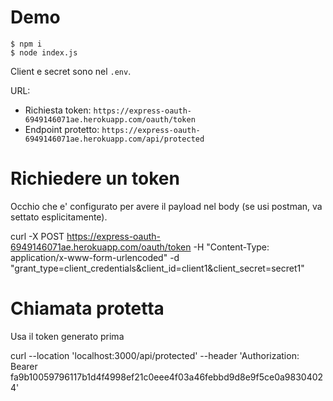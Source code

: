 # Demo

```
$ npm i
$ node index.js
```

Client e secret sono nel `.env`.

URL:

- Richiesta token: `https://express-oauth-6949146071ae.herokuapp.com/oauth/token`
- Endpoint protetto: `https://express-oauth-6949146071ae.herokuapp.com/api/protected`

# Richiedere un token

Occhio che e' configurato per avere il payload nel body (se usi postman, va settato esplicitamente).

curl -X POST https://express-oauth-6949146071ae.herokuapp.com/oauth/token -H "Content-Type: application/x-www-form-urlencoded" -d "grant_type=client_credentials&client_id=client1&client_secret=secret1"

# Chiamata protetta

Usa il token generato prima

curl --location 'localhost:3000/api/protected' --header 'Authorization: Bearer fa9b10059796117b1d4f4998ef21c0eee4f03a46febbd9d8e9f5ce0a98304024'
